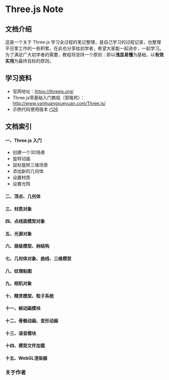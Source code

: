 # Three.js Note

## 文档介绍

这是一个关于 Three.js 学习全过程的笔记整理，是自己学习的过程记录，也整理平日里工作的一些积累，在此也分享给初学者，希望大家能一起进步，一起学习。为了满足广大初学者的需要，教程将坚持一个原则：即以**浅显易懂**为基础，以**有效实用**为最终目标的原则。

## 学习资料

- 官网地址：https://threejs.org/
- Three.js零基础入门教程（郭隆邦）：http://www.yanhuangxueyuan.com/Three.js/
- 示例代码使用版本 [r126](https://github.com/mrdoob/three.js/tree/r126) 

## 文档索引

#### 一、Three.js 入门
- 创建一个3D场景
- 旋转动画
- 鼠标旋转三维场景
- 添加新的几何体
- 设置材质
- 设置光照
#### 二、顶点、几何体

#### 三、材质对象

#### 四、点线面模型对象

#### 五、光源对象

#### 六、层级模型、树结构

#### 七、几何体对象、曲线、三维模型

#### 八、纹理贴图

#### 九、相机对象

#### 十、精灵模型、粒子系统

#### 十一、帧动画模块

#### 十二、骨骼动画、变形动画

#### 十三、语音模块

#### 十四、模型文件加载

#### 十五、WebGL渲染器

### 关于作者